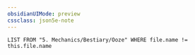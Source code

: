 ```yaml
---
obsidianUIMode: preview
cssclass: json5e-note
---
```

```dataview
LIST FROM "5. Mechanics/Bestiary/Ooze" WHERE file.name != this.file.name
```